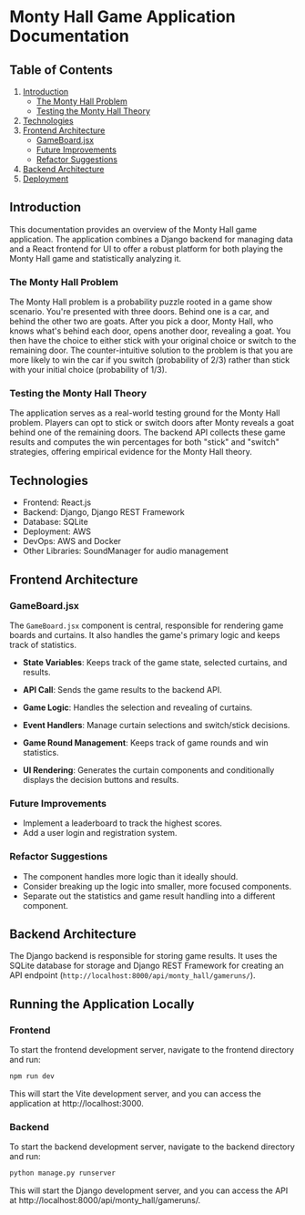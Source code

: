 # Monty Hall Game Application Documentation

## Table of Contents

1. [Introduction](#introduction)
   - [The Monty Hall Problem](#the-monty-hall-problem)
   - [Testing the Monty Hall Theory](#testing-the-monty-hall-theory)
2. [Technologies](#technologies)
3. [Frontend Architecture](#frontend-architecture)
   - [GameBoard.jsx](#gameboardjsx)
   - [Future Improvements](#future-improvements)
   - [Refactor Suggestions](#refactor-suggestions)
4. [Backend Architecture](#backend-architecture)
5. [Deployment](#deployment)

## Introduction

This documentation provides an overview of the Monty Hall game application. The application combines a Django backend for managing data and a React frontend for UI to offer a robust platform for both playing the Monty Hall game and statistically analyzing it.

### The Monty Hall Problem

The Monty Hall problem is a probability puzzle rooted in a game show scenario. You're presented with three doors. Behind one is a car, and behind the other two are goats. After you pick a door, Monty Hall, who knows what's behind each door, opens another door, revealing a goat. You then have the choice to either stick with your original choice or switch to the remaining door. The counter-intuitive solution to the problem is that you are more likely to win the car if you switch (probability of 2/3) rather than stick with your initial choice (probability of 1/3).

### Testing the Monty Hall Theory

The application serves as a real-world testing ground for the Monty Hall problem. Players can opt to stick or switch doors after Monty reveals a goat behind one of the remaining doors. The backend API collects these game results and computes the win percentages for both "stick" and "switch" strategies, offering empirical evidence for the Monty Hall theory.

## Technologies

- Frontend: React.js
- Backend: Django, Django REST Framework
- Database: SQLite
- Deployment: AWS
- DevOps: AWS and Docker
- Other Libraries: SoundManager for audio management

## Frontend Architecture

### GameBoard.jsx

The `GameBoard.jsx` component is central, responsible for rendering game boards and curtains. It also handles the game's primary logic and keeps track of statistics.

- **State Variables**: Keeps track of the game state, selected curtains, and results.

- **API Call**: Sends the game results to the backend API.

- **Game Logic**: Handles the selection and revealing of curtains.

- **Event Handlers**: Manage curtain selections and switch/stick decisions.

- **Game Round Management**: Keeps track of game rounds and win statistics.

- **UI Rendering**: Generates the curtain components and conditionally displays the decision buttons and results.

### Future Improvements

- Implement a leaderboard to track the highest scores.
- Add a user login and registration system.

### Refactor Suggestions

- The component handles more logic than it ideally should.
- Consider breaking up the logic into smaller, more focused components.
- Separate out the statistics and game result handling into a different component.

## Backend Architecture

The Django backend is responsible for storing game results. It uses the SQLite database for storage and Django REST Framework for creating an API endpoint (`http://localhost:8000/api/monty_hall/gameruns/`).

<!-- ## Deployment
The application is deployed on AWS, encapsulated in Docker containers. The CI/CD pipeline ensures that code changes are smoothly transitioned from development to production. -->

## Running the Application Locally

### Frontend

To start the frontend development server, navigate to the frontend directory and run:

```bash
npm run dev
```

This will start the Vite development server, and you can access the application at http://localhost:3000.

### Backend

To start the backend development server, navigate to the backend directory and run:

```bash
python manage.py runserver
```

This will start the Django development server, and you can access the API at http://localhost:8000/api/monty_hall/gameruns/.
